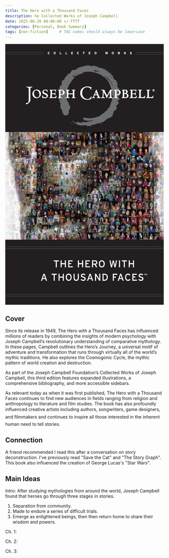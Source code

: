 ```yaml
---
title: The Hero with a Thousand Faces
description: he Collected Works of Joseph Campbell
date: 2025-06-20 08:00:00 +/-TTTT
categories: [Personal, Book Summary]
tags: [non-fiction]     # TAG names should always be lowercase
---
```


![Book Cover The Hero with a Thousand Faces](/assets/img/hero.jpg "The Hero with a Thousand Faces")

## Cover

Since its release in 1949, The Hero with a Thousand Faces has influenced millions of readers by combining the insights of modern psychology with Joseph Campbell’s revolutionary understanding of comparative mythology. In these pages, Campbell outlines the Hero’s Journey, a universal motif of adventure and transformation that runs through virtually all of the world’s mythic traditions. He also explores the Cosmogonic Cycle, the mythic pattern of world creation and destruction.

As part of the Joseph Campbell Foundation’s Collected Works of Joseph Campbell, this third edition features expanded illustrations, a comprehensive bibliography, and more accessible sidebars.

As relevant today as when it was first published, The Hero with a Thousand Faces continues to find new audiences in fields ranging from religion and anthropology to literature and film studies. The book has also profoundly influenced creative artists including authors, songwriters, game designers, and filmmakers and continues to inspire all those interested in the inherent human need to tell stories.

## Connection

A friend recommended I read this after a conversation on story deconstruction. I've previously read "Save the Cat" and "The Story Graph". This book also influenced the creation of George Lucas's "Star Wars".

## Main Ideas

Intro: After studying mythologies from around the world, Joseph Campbell found that heroes go through three stages in stories.

1. Separation from community.
2. Made to endure a series of difficult trials.
3. Emerge as enlightened beings, then then return home to share their wisdom and powers.

Ch. 1: 

Ch. 2: 

Ch. 3: 

